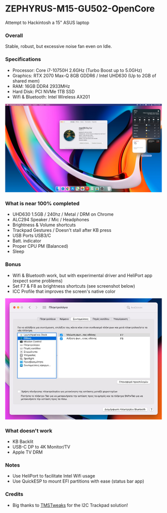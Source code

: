 # ZEPHYRUS-M15-GU502-OpenCore
Attempt to Hackintosh a 15" ASUS laptop

### Overall
Stable, robust, but excessive noise fan even on Idle.

### Specifications
* Processor: Core i7-10750H 2.6GHz (Turbo Boost up to 5.0GHz)
* Graphics: RTX 2070 Max-Q 8GB GDDR6 / Intel UHD630 (Up to 2GB of shared mem)
* RAM: 16GB DDR4 2933MHz
* Hard Disk: PCI NVMe 1TB SSD
* Wifi & Bluetooth: Intel Wireless AX201

![About](https://raw.githubusercontent.com/dkoluris/ZEPHYRUS-M15-GU502-OpenCore/master/Screenshots/about.jpg)

### What is near 100% completed
* UHD630 1.5GB / 240hz / Metal / DRM on Chrome
* ALC294 Speaker / Mic / Headphones
* Brightness & Volume shortcuts
* Trackpad Gestures / Doesn't stall after KB press
* USB Ports USB3/C
* Batt. indicator
* Proper CPU PM (Balanced)
* Sleep

### Bonus
* Wifi & Bluetooth work, but with experimental driver and HeliPort app (expect some problems)
* Set F7 & F8 as brightness shortcuts (see screenshot below)
* ICC Profile that improves the screen's native color

![Brightness](https://raw.githubusercontent.com/dkoluris/ZEPHYRUS-M15-GU502-OpenCore/master/Screenshots/kb.jpg)

### What doesn't work
* KB Backlit
* USB-C DP to 4K Monitor/TV
* Apple TV DRM

### Notes
* Use HeliPort to facilitate Intel Wifi usage
* Use QuickESP to mount EFI partitions with ease (status bar app)

### Credits
* Big thanks to <a href="https://www.tmstweaks.com">TMSTweaks</a> for the I2C Trackpad solution!
